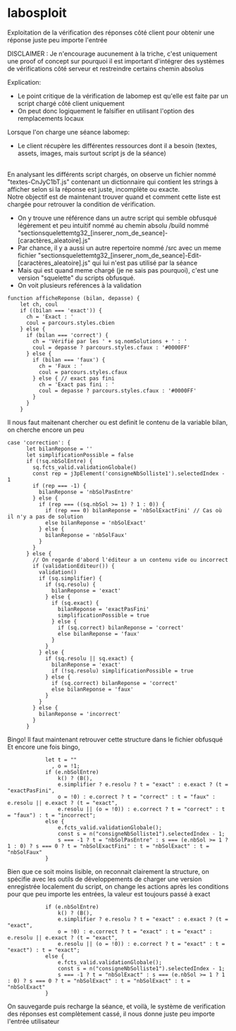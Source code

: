 # labosploit
Exploitation de la vérification des réponses côté client pour obtenir une réponse juste peu importe l'entrée

DISCLAIMER : Je n'encourage aucunement à la triche, c'est uniquement une proof of concept sur pourquoi il est important d'intégrer des systèmes de vérifications côté serveur et restreindre certains chemin absolus

Explication:
 - Le point critique de la vérification de labomep est qu'elle est faite par un script chargé côté client uniquement
 - On peut donc logiquement le falsifier en utilisant l'option des remplacements locaux

Lorsque l'on charge une séance labomep:
- Le client récupère les différentes ressources dont il a besoin (textes, assets, images, mais surtout script js de la séance)

<br>En analysant les différents script chargés, on observe un fichier nommé "textes-CnJyC1bT.js" contenant un dictionnaire qui contient les strings à afficher selon si la réponse est juste, incomplète ou exacte. </br>
Notre objectif est de maintenant trouver quand et comment cette liste est chargée pour retrouver la condition de vérification.
- On y trouve une référence dans un autre script qui semble obfusqué légèrement et peu intuitif nommé au chemin absolu /build nommé "sectionsquelettemtg32_[inserer_nom_de_seance]-[caractères_aleatoire].js"
- Par chance, il y a aussi un autre repertoire nommé /src avec un meme fichier "sectionsquelettemtg32_[inserer_nom_de_seance]-Edit-[caractères_aleatoire].js" qui lui n'est pas utilisé par la séance
- Mais qui est quand meme chargé (je ne sais pas pourquoi), c'est une version "squelette" du scripts obfusqué.
- On voit plusieurs reférences à la validation
```
function afficheReponse (bilan, depasse) {
    let ch, coul
    if ((bilan === 'exact')) {
      ch = 'Exact : '
      coul = parcours.styles.cbien
    } else {
      if (bilan === 'correct') {
        ch = 'Vérifié par les ' + sq.nomSolutions + ' : '
        coul = depasse ? parcours.styles.cfaux : '#0000FF'
      } else {
        if (bilan === 'faux') {
          ch = 'Faux : '
          coul = parcours.styles.cfaux
        } else { // exact pas fini
          ch = 'Exact pas fini : '
          coul = depasse ? parcours.styles.cfaux : '#0000FF'
        }
      }
    }
```
Il nous faut maitenant chercher ou est definit le contenu de la variable bilan, on cherche encore un peu
```
case 'correction': {
      let bilanReponse = ''
      let simplificationPossible = false
      if (!sq.nbSolEntre) {
        sq.fcts_valid.validationGlobale()
        const rep = j3pElement('consigneNbSolliste1').selectedIndex - 1
        if (rep === -1) {
          bilanReponse = 'nbSolPasEntre'
        } else {
          if (rep === ((sq.nbSol >= 1) ? 1 : 0)) {
            if (rep === 0) bilanReponse = 'nbSolExactFini' // Cas où il n'y a pas de solution
            else bilanReponse = 'nbSolExact'
          } else {
            bilanReponse = 'nbSolFaux'
          }
        }
      } else {
        // On regarde d'abord l'éditeur a un contenu vide ou incorrect
        if (validationEditeur()) {
          validation()
          if (sq.simplifier) {
            if (sq.resolu) {
              bilanReponse = 'exact'
            } else {
              if (sq.exact) {
                bilanReponse = 'exactPasFini'
                simplificationPossible = true
              } else {
                if (sq.correct) bilanReponse = 'correct'
                else bilanReponse = 'faux'
              }
            }
          } else {
            if (sq.resolu || sq.exact) {
              bilanReponse = 'exact'
              if (!sq.resolu) simplificationPossible = true
            } else {
              if (sq.correct) bilanReponse = 'correct'
              else bilanReponse = 'faux'
            }
          }
        } else {
          bilanReponse = 'incorrect'
        }
      }
```
Bingo! Il faut maintenant retrouver cette structure dans le fichier obfusqué
Et encore une fois bingo,
```
            let t = ""
              , o = !1;
            if (e.nbSolEntre)
                k() ? (B(),
                e.simplifier ? e.resolu ? t = "exact" : e.exact ? (t = "exactPasFini",
                o = !0) : e.correct ? t = "correct" : t = "faux" : e.resolu || e.exact ? (t = "exact",
                e.resolu || (o = !0)) : e.correct ? t = "correct" : t = "faux") : t = "incorrect";
            else {
                e.fcts_valid.validationGlobale();
                const s = n("consigneNbSolliste1").selectedIndex - 1;
                s === -1 ? t = "nbSolPasEntre" : s === (e.nbSol >= 1 ? 1 : 0) ? s === 0 ? t = "nbSolExactFini" : t = "nbSolExact" : t = "nbSolFaux"
            }
```
Bien que ce soit moins lisible, on reconnait clairement la structure, on spécifie avec les outils de développements de charger une version enregistrée localement du script, on change les actions après les conditions pour que peu importe les entrées, la valeur est toujours passé à exact
```
            if (e.nbSolEntre)
                k() ? (B(),
                e.simplifier ? e.resolu ? t = "exact" : e.exact ? (t = "exact",
                o = !0) : e.correct ? t = "exact" : t = "exact" : e.resolu || e.exact ? (t = "exact",
                e.resolu || (o = !0)) : e.correct ? t = "exact" : t = "exact") : t = "exact";
            else {
                e.fcts_valid.validationGlobale();
                const s = n("consigneNbSolliste1").selectedIndex - 1;
                s === -1 ? t = "nbSolExact" : s === (e.nbSol >= 1 ? 1 : 0) ? s === 0 ? t = "nbSolExact" : t = "nbSolExact" : t = "nbSolExact"
            }
```
On sauvegarde puis recharge la séance, et voilà, le système de verification des réponses est complètement cassé, il nous donne juste peu importe l'entrée utilisateur
